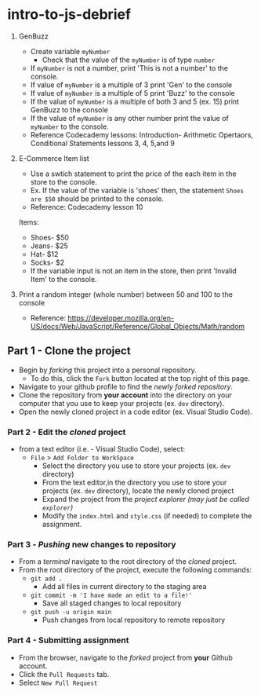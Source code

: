 # intro-to-js-debrief

1. GenBuzz 
   * Create variable `myNumber`
        * Check that the value of the `myNumber` is of type `number`
   * If `myNumber` is not a number, print 'This is not a number' to the console.
   * If value of `myNumber` is a multiple of 3 print 'Gen' to the console
   * If value of `myNumber` is a multiple of 5 print 'Buzz' to the console
   * If the value of `myNumber` is a multiple of both 3 and 5 (ex. 15) print GenBuzz to the console
   * If the value of `myNumber` is any other number print the value of `myNumber` to the console.
   * Reference Codecademy lessons: Introduction- Arithmetic Opertaors, Conditional Statements lessons 3, 4, 5,and 9 

2. E-Commerce Item list
    * Use a swtich statement to print the price of the each item in the store to the console.
    * Ex. If the value of the variable is 'shoes' then, the statement `Shoes are $50` should be printed to the console. 
    * Reference: Codecademy lesson 10

    Items: 
     * Shoes- $50
     * Jeans- $25
     * Hat- $12
     * Socks- $2
     * If the variable input is not an item in the store, then print 'Invalid Item' to the console.

3. Print a random integer (whole number) between 50 and 100  to the console
    * Reference: https://developer.mozilla.org/en-US/docs/Web/JavaScript/Reference/Global_Objects/Math/random

## Part 1 - Clone the project

* Begin by _forking_ this project into a personal repository.
   * To do this, click the `Fork` button located at the top right of this page.
* Navigate to your github profile to find the _newly forked repository_.
* Clone the repository from **your account** into the directory on your computer that you use to keep your projects (ex. `dev` directory).
* Open the newly cloned project in a code editor (ex. Visual Studio Code).

### Part 2 - Edit the _cloned_ project

* from a text editor (i.e. - Visual Studio Code), select:
  * `File` > `Add Folder to WorkSpace`
    * Select the directory you use to store your projects (ex. `dev` directory) 
    * From the text editor,in the directory you use to store your projects (ex. `dev` directory), locate the newly cloned project
    * Expand the project from the _project explorer (may just be called `explorer`)_
    * Modify the `index.html` and `style.css` (if needed) to complete the assignment.
    

### Part 3 - _Pushing_ new changes to repository

* From a _terminal_ navigate to the root directory of the _cloned_ project.
* From the root directory of the project, execute the following commands:
    * `git add .`
        * Add all files in current directory to the staging area       
    * `git commit -m 'I have made an edit to a file!'`
        * Save all staged changes to local repository
    * `git push -u origin main`
        * Push changes from local repository to remote repository

### Part 4 - Submitting assignment

* From the browser, navigate to the _forked_ project from **your** Github account.
* Click the `Pull Requests` tab.
* Select `New Pull Request`    